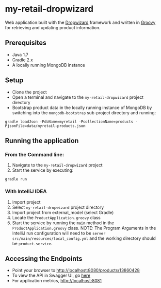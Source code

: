 # my-retail-dropwizard

Web application built with the [Dropwizard](http://www.dropwizard.io/0.9.2/docs/index.html) framework and written in [Groovy](http://www.groovy-lang.org/) for retrieving and updating product information.

## Prerequisites

* Java 1.7
* Gradle 2.x
* A locally running MongoDB instance

## Setup

* Clone the project
* Open a terminal and navigate to the `my-retail-dropwizard` project directory
* Bootstrap product data in the locally running instance of MongoDB by switching into the `mongodb-bootstrap` sub-project directory and running:

`gradle loadJson -PdbName=myretail -PcollectionName=products -PjsonFile=data/myretail-products.json`

## Running the application

### From the Command line:

1. Navigate to the `my-retail-dropwizard` project
2. Start the service by executing:

`gradle run`

### With IntelliJ IDEA

1. Import project
2. Select `my-retail-dropwizard` project directory
3. Import project from external_model (select Gradle)
4. Locate the `ProductApplication.groovy` class
5. Start the service by running the `main` method in the `ProductApplication.groovy` class. NOTE: The Program Arguments in the IntelliJ run configuration will need to be `server src/main/resources/local_config.yml` and the working directory should be `product-service`.

## Accessing the Endpoints

* Point your browser to [http://localhost:8080/products/13860428](http://localhost:8080/products/13860428)
* To view the API in Swagger UI, go [here](http://localhost:8080/swagger)
* For application metrics, [http://localhost:8081](http://localhost:8081)
